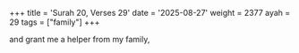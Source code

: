 +++
title = 'Surah 20, Verses 29'
date = '2025-08-27'
weight = 2377
ayah = 29
tags = ["family"]
+++

and grant me a helper from my family,